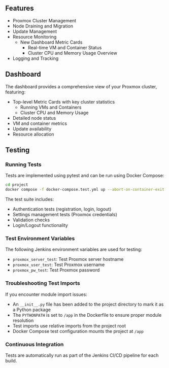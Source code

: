 ## Features

- Proxmox Cluster Management
- Node Draining and Migration
- Update Management
- Resource Monitoring
  - New Dashboard Metric Cards
    - Real-time VM and Container Status
    - Cluster CPU and Memory Usage Overview
- Logging and Tracking

## Dashboard

The dashboard provides a comprehensive view of your Proxmox cluster, featuring:

- Top-level Metric Cards with key cluster statistics
  - Running VMs and Containers
  - Cluster CPU and Memory Usage
- Detailed node status
- VM and container metrics
- Update availability
- Resource allocation

## Testing

### Running Tests

Tests are implemented using pytest and can be run using Docker Compose:

```bash
cd project
docker compose -f docker-compose.test.yml up --abort-on-container-exit
```

The test suite includes:
- Authentication tests (registration, login, logout)
- Settings management tests (Proxmox credentials)
- Validation checks
- Login/Logout functionality

### Test Environment Variables

The following Jenkins environment variables are used for testing:
- `proxmox_server_test`: Test Proxmox server hostname
- `proxmox_user_test`: Test Proxmox username
- `proxmox_pw_test`: Test Proxmox password

### Troubleshooting Test Imports

If you encounter module import issues:
- An `__init__.py` file has been added to the project directory to mark it as a Python package
- The `PYTHONPATH` is set to `/app` in the Dockerfile to ensure proper module resolution
- Test imports use relative imports from the project root
- Docker Compose test configuration mounts the project at `/app`

### Continuous Integration

Tests are automatically run as part of the Jenkins CI/CD pipeline for each build.
